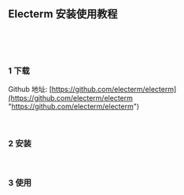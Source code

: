 ## Electerm 安装使用教程  

​    

​    

### 1 下载  

Github 地址: [https://github.com/electerm/electerm](https://github.com/electerm/electerm "https://github.com/electerm/electerm")  



​        

### 2 安装  

​    

### 3 使用  



